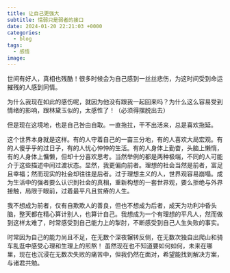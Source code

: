 ```yaml
---
title: 让自己更强大
subtitle: 懦弱只是弱者的接口
date: 2024-01-20 22:21:03 +0000
categories:
  - blog
tags:
  - 感悟
image:
---
```



世间有好人，真相也残酷！很多时候会为自己感到一丝丝悲伤，为这时间受到命运摧残的人感到同情。

为什么我现在如此的感伤呢，就因为他没有跟我一起回来吗？为什么这么容易受到情绪的影响，跟林黛玉似的，太感性了！（必须得摆脱出去）

但是现在这境地，也是自己咎由自取。一直拖拉，干不出活来，总是喜欢拖延。

这个世界本身就是这样。有的人守着自己的一亩三分地，有的人喜欢大局宏观。有的人傻乎乎的过日子，有的人忧心忡忡的生活。有的人身体上勤奋，头脑上懒惰，有的人身体上慵懒，但却十分喜欢思考。当然举例的都是两种极端，不同的人可能介于这些描述中间过渡状态。显然，我更偏向前者。理想的社会当然是前者，富足且幸福；然而现实的社会却往往是后者。过于理想主义的人，世界观容易崩塌。成为生活中的强者要么认识到社会的真相，重新构想的一套世界观，要么拒绝与外界接触，局限于眼前，过着最平凡且贫瘠的人生。

我不想成为前者，仅有自欺欺人的善良，但也不想成为后者，成天为功利冲昏头脑，整天都在精心算计别人，也算计自己。我想成为一个有理想的平凡人，然而做到这样太难了，时常感受到自己能力上的掣肘，不断感受到自己人生失败的事实。

时常因为自己的能力尚且不足，在无数个深夜辗转反侧，在无数次独自出爬山和骑车乱逛中感受心理和生理上的煎熬！
虽然现在也不知道要如何如何，未来在哪里，现在也沉浸在无数次失败的痛苦中，但我仍然在面对，希望能找到解决方案，与诸君共勉。